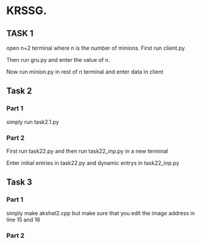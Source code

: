 # KRSSG.
## TASK 1
open n+2 terminal where n is the number of minions.
First run client.py

Then run gru.py and enter the value of n.

Now run minion.py in rest of n terminal and enter data in client
## Task 2
### Part 1
simply run task2.1.py
### Part 2
First run task22.py and then run task22_inp.py in a new terminal

Enter initial entries in task22.py and dynamic entrys in task22_inp.py
## Task 3
### Part 1
simply make akshat2.cpp but make sure that you edit the image address in line 15 and 16
### Part 2
